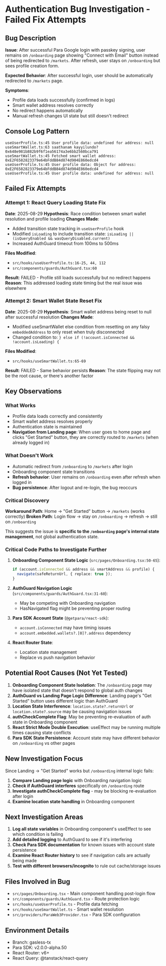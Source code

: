# Authentication Bug Investigation - Failed Fix Attempts

## Bug Description
**Issue**: After successful Para Google login with passkey signing, user remains on `/onboarding` page showing "Connect with Email" button instead of being redirected to `/markets`. After refresh, user stays on `/onboarding` but sees profile creation form.

**Expected Behavior**: After successful login, user should be automatically redirected to `/markets` page.

**Symptoms**:
- Profile data loads successfully (confirmed in logs)
- Smart wallet address resolves correctly
- No redirect happens automatically
- Manual refresh changes UI state but still doesn't redirect

## Console Log Pattern
```
useUserProfile.ts:45 User profile data: undefined for address: null
useSmartWallet.ts:63 saathanam kayyilundo? 0x648e981b882b9f6f1ea56174a3e6bb2560bca791
useSmartWallet.ts:45 Fetched smart wallet address: 0xE2F6582823379e64bFddB84d874d904E860edcd4
useUserProfile.ts:45 User profile data: Object for address: 0xE2F6582823379e64bFddB84d874d904E860edcd4
useUserProfile.ts:45 User profile data: undefined for address: null
```

## Failed Fix Attempts

### Attempt 1: React Query Loading State Fix
**Date**: 2025-08-29
**Hypothesis**: Race condition between smart wallet resolution and profile loading
**Changes Made**:
- Added transition state tracking in `useUserProfile` hook
- Modified `isLoading` to include transition state: `isLoading || (isQueryEnabled && wasQueryDisabled.current)`
- Increased AuthGuard timeout from 100ms to 500ms

**Files Modified**:
- `src/hooks/useUserProfile.ts:16-25, 44, 112`
- `src/components/guards/AuthGuard.tsx:60`

**Result**: FAILED - Profile still loads successfully but no redirect happens
**Reason**: This addressed loading state timing but the real issue was elsewhere

### Attempt 2: Smart Wallet State Reset Fix  
**Date**: 2025-08-29
**Hypothesis**: Smart wallet address being reset to null after successful resolution
**Changes Made**:
- Modified useSmartWallet else condition from resetting on any falsy `embeddedAddress` to only reset when truly disconnected
- Changed condition to: `} else if (!account.isConnected && !account.isLoading) {`

**Files Modified**:
- `src/hooks/useSmartWallet.ts:65-69`

**Result**: FAILED - Same behavior persists
**Reason**: The state flipping may not be the root cause, or there's another factor

## Key Observations

### What Works
- Profile data loads correctly and consistently
- Smart wallet address resolves properly
- Authentication state is maintained
- **Navigation from Landing page**: When user goes to home page and clicks "Get Started" button, they are correctly routed to `/markets` (when already logged in)

### What Doesn't Work
- Automatic redirect from `/onboarding` to `/markets` after login
- Onboarding component state transitions
- **Refresh behavior**: User remains on `/onboarding` even after refresh when logged in
- **Bug persistence**: After logout and re-login, the bug reoccurs

### Critical Discovery
**Workaround Path**: Home → "Get Started" button → `/markets` (works correctly)
**Broken Path**: Login flow → stay on `/onboarding` → refresh → still on `/onboarding`

This suggests the issue is **specific to the `/onboarding` page's internal state management**, not global authentication state.

### Critical Code Paths to Investigate Further

1. **Onboarding Component State Logic** (`src/pages/Onboarding.tsx:50-65`):
   ```typescript
   if (account.isConnected && address && smartAddress && profile) {
     navigate(safeReturnUrl, { replace: true });
   }
   ```

2. **AuthGuard Navigation Logic** (`src/components/guards/AuthGuard.tsx:31-60`):
   - May be competing with Onboarding navigation
   - HasNavigated flag might be preventing proper routing

3. **Para SDK Account State** (`@getpara/react-sdk`):
   - `account.isConnected` may have timing issues
   - `account.embedded.wallets?.[0]?.address` dependency

4. **React Router State**:
   - Location state management
   - Replace vs push navigation behavior

## Potential Root Causes (Not Yet Tested)

1. **Onboarding Component State Isolation**: The `/onboarding` page may have isolated state that doesn't respond to global auth changes
2. **AuthGuard vs Landing Page Logic Difference**: Landing page's "Get Started" button uses different logic than AuthGuard
3. **Location State Interference**: `location.state?.returnUrl` or `location.state?.source` may be causing navigation issues
4. **authCheckComplete Flag**: May be preventing re-evaluation of auth state in Onboarding component
5. **React Strict Mode Double Execution**: useEffect may be running multiple times causing state conflicts
6. **Para SDK State Persistence**: Account state may have different behavior on `/onboarding` vs other pages

## New Investigation Focus

Since Landing → "Get Started" works but `/onboarding` internal logic fails:
1. **Compare Landing page logic** with Onboarding navigation logic
2. **Check if AuthGuard interferes** specifically on `/onboarding` route
3. **Investigate authCheckComplete flag** - may be blocking re-evaluation after login
4. **Examine location state handling** in Onboarding component

## Next Investigation Areas

1. **Log all state variables** in Onboarding component's useEffect to see which condition is failing
2. **Add detailed logging** to AuthGuard to see if it's interfering
3. **Check Para SDK documentation** for known issues with account state persistence
4. **Examine React Router history** to see if navigation calls are actually being made
5. **Test with different browsers/incognito** to rule out cache/storage issues

## Files Involved in Bug
- `src/pages/Onboarding.tsx` - Main component handling post-login flow
- `src/components/guards/AuthGuard.tsx` - Route protection logic
- `src/hooks/useUserProfile.ts` - Profile data fetching
- `src/hooks/useSmartWallet.ts` - Smart wallet resolution
- `src/providers/ParaWeb3Provider.tsx` - Para SDK configuration

## Environment Details
- Branch: gasless-tx
- Para SDK: v2.0.0-alpha.50
- React Router: v6+
- React Query: @tanstack/react-query